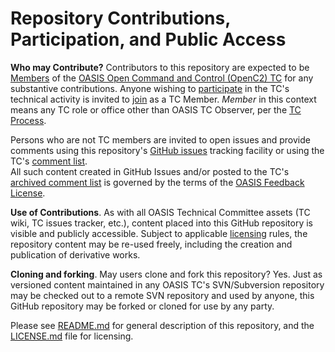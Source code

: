 # Repository Contributions, Participation, and Public Access

**Who may Contribute?** Contributors to this repository are expected to be 
[Members](https://www.oasis-open.org/policies-guidelines/oasis-defined-terms#dMember)
of the [OASIS Open Command and Control (OpenC2) TC](https://www.oasis-open.org/committees/tc_home.php?wg_abbrev=openc2) 
for any substantive contributions.  Anyone wishing to 
[participate](https://www.oasis-open.org/org/faq#committee-participation) in the TC's technical 
activity is invited to [join](https://www.oasis-open.org/committees/join) as a TC Member.
_Member_ in this context means any TC role or office other than OASIS TC Observer, per the
[TC Process](https://www.oasis-open.org/policies-guidelines/tc-process#membership).

Persons who are not TC members are invited to open issues and provide comments using this 
repository's [GitHub issues](https://github.com/oasis-tcs/openc2-ap-lc/issues/new)
tracking facility or using the TC's 
[comment list](https://www.oasis-open.org/committees/comments/index.php?wg_abbrev=openc2).  
All such content created in GitHub Issues and/or posted to the TC's 
[archived comment list](https://lists.oasis-open.org/archives/openc2-comment/) is governed 
by the terms of the 
[OASIS Feedback License](https://www.oasis-open.org/policies-guidelines/ipr#appendixa).

**Use of Contributions**. As with all OASIS Technical Committee assets (TC wiki,
TC issues tracker, etc.), content placed into this GitHub repository is visible and publicly 
accessible. Subject to applicable
[licensing](https://github.com/oasis-tcs//openc2-ap-lc/blob/master/LICENSE.md)
rules, the repository content may be re-used freely, including the creation and 
publication of derivative works.</p>

**Cloning and forking**. May users clone and fork this repository?  Yes. Just as versioned 
content maintained in any OASIS TC's SVN/Subversion repository may be checked out to a 
remote SVN repository and used by anyone, this GitHub repository may be forked or cloned 
for use by any party.

Please see [README.md](https://github.com/oasis-tcs//openc2-ap-lc/blob/master/README.md)
for general description of this repository, and the 
[LICENSE.md](https://github.com/oasis-tcs//openc2-ap-lc/blob/master/LICENSE.md)
file for licensing.
